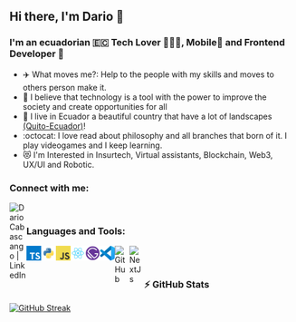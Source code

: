 ## Hi there, I'm Dario 👋

### I'm an ecuadorian 🇪🇨 Tech Lover 👨🏻‍💻, Mobile📲 and Frontend Developer 🎨

- ✈️ What moves me?: Help to the people with my skills and moves to others person make it. 
- 💭 I believe that technology is a tool with the power to improve the society and create opportunities for all
- 📌 I live in Ecuador a beautiful country that have a lot of landscapes [(Quito-Ecuador)](https://www.google.com/maps/place/Ciudad+Mitad+del+Mundo/@-0.1817487,-77.9992061,8z)!
- :octocat: I love read about philosophy and all branches that born of it. I play videogames and I keep learning. 
- 😻 I'm Interested in Insurtech, Virtual assistants, Blockchain, Web3, UX/UI and Robotic.

### Connect with me:

[<img align="left" alt="Dario Cabascango | LinkedIn" width="30px" src="https://brandeps.com/icon-download/L/Linkedin-icon-vector-02.svg" />][linkedin]
<br />

### Languages and Tools:

[<img align="left" alt="Typescript" width="26px" src="https://raw.githubusercontent.com/github/explore/80688e429a7d4ef2fca1e82350fe8e3517d3494d/topics/typescript/typescript.png" />](https://www.typescriptlang.org/)
[<img align="left" alt="Python" width="26px" src="https://raw.githubusercontent.com/github/explore/80688e429a7d4ef2fca1e82350fe8e3517d3494d/topics/python/python.png" />](https://www.python.org/)
[<img align="left" alt="JavaScript" width="26px" src="https://raw.githubusercontent.com/github/explore/80688e429a7d4ef2fca1e82350fe8e3517d3494d/topics/javascript/javascript.png" />](https://es.wikipedia.org/wiki/JavaScript)
[<img align="left" alt="React and React Native" width="26px" src="https://raw.githubusercontent.com/github/explore/80688e429a7d4ef2fca1e82350fe8e3517d3494d/topics/react/react.png" />](https://reactnative.dev/)
[<img align="left" alt="Gatsby" width="26px" src="https://raw.githubusercontent.com/github/explore/e94815998e4e0713912fed477a1f346ec04c3da2/topics/gatsby/gatsby.png" />](https://www.gatsbyjs.com/)
[<img align="left" alt="Visual Studio Code" width="26px" src="https://raw.githubusercontent.com/github/explore/80688e429a7d4ef2fca1e82350fe8e3517d3494d/topics/visual-studio-code/visual-studio-code.png" />](https://code.visualstudio.com/)
[<img align="left" alt="GitHub" width="26px" src="[https://img.presearch.org/75fc54f0917b70f73d257ff3146ff9ca](https://cdn-icons-png.flaticon.com/512/2111/2111292.png)" />](https://github.com/)
[<img align="left" alt="NextJs" width="26px" src="https://img.presearch.org/3ab82812cb3d999c2fb92f5dec4a0c07" />](https://nextjs.org/)

<br />
<br />

### ⚡ GitHub Stats

[![GitHub Streak](https://github-readme-streak-stats.herokuapp.com/?user=DarioCabas&theme=dark&date_format=M%20j%5B%2C%20Y%5D)](https://git.io/streak-stats)

[linkedin]: https://www.linkedin.com/in/dario-cabascango-9724431a3/
